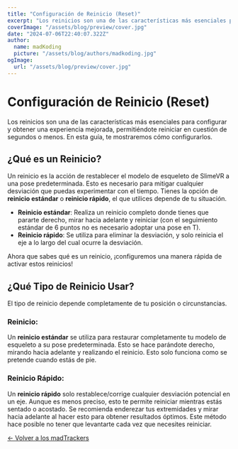 ```yaml
---
title: "Configuración de Reinicio (Reset)"
excerpt: "Los reinicios son una de las características más esenciales para configurar y obtener una experiencia mejorada, permitiéndote reiniciar en cuestión de segundos o menos. En esta guía, te mostraremos cómo configurarlos."
coverImage: "/assets/blog/preview/cover.jpg"
date: "2024-07-06T22:40:07.322Z"
author:
  name: madKoding
  picture: "/assets/blog/authors/madkoding.jpg"
ogImage:
  url: "/assets/blog/preview/cover.jpg"
---
```

# Configuración de Reinicio (Reset)

Los reinicios son una de las características más esenciales para configurar y obtener una experiencia mejorada, permitiéndote reiniciar en cuestión de segundos o menos. En esta guía, te mostraremos cómo configurarlos.

## ¿Qué es un Reinicio?

Un reinicio es la acción de restablecer el modelo de esqueleto de SlimeVR a una pose predeterminada. Esto es necesario para mitigar cualquier desviación que puedas experimentar con el tiempo. Tienes la opción de **reinicio estándar** o **reinicio rápido**, el que utilices depende de tu situación.

- **Reinicio estándar**: Realiza un reinicio completo donde tienes que pararte derecho, mirar hacia adelante y reiniciar (con el seguimiento estándar de 6 puntos no es necesario adoptar una pose en T).
- **Reinicio rápido**: Se utiliza para eliminar la desviación, y solo reinicia el eje a lo largo del cual ocurre la desviación.

Ahora que sabes qué es un reinicio, ¡configuremos una manera rápida de activar estos reinicios!

## ¿Qué Tipo de Reinicio Usar?

El tipo de reinicio depende completamente de tu posición o circunstancias.

### Reinicio:

Un **reinicio estándar** se utiliza para restaurar completamente tu modelo de esqueleto a su pose predeterminada. Esto se hace parándote derecho, mirando hacia adelante y realizando el reinicio. Esto solo funciona como se pretende cuando estás de pie.

### Reinicio Rápido:

Un **reinicio rápido** solo restablece/corrige cualquier desviación potencial en un eje. Aunque es menos preciso, esto te permite reiniciar mientras estás sentado o acostado. Se recomienda enderezar tus extremidades y mirar hacia adelante al hacer esto para obtener resultados óptimos. Este método hace posible no tener que levantarte cada vez que necesites reiniciar.

[← Volver a los madTrackers](/)